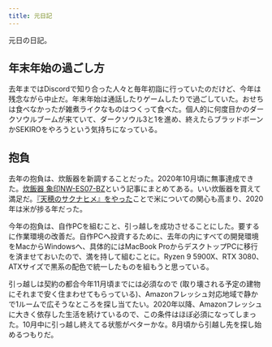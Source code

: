 ```yaml
---
title: 元日記
---
```


元日の日記。

## 年末年始の過ごし方

去年まではDiscordで知り合った人々と毎年初詣に行っていたのだけど、今年は残念ながら中止だ。年末年始は通話したりゲームしたりで過ごしていた。おせちは食べなかったが雑煮ライクなものはつくって食べた。個人的に何度目かのダークソウルブームが来ていて、ダークソウル3と1を進め、終えたらブラッドボーンかSEKIROをやろうという気持ちになっている。

## 抱負

去年の抱負は、炊飯器を新調することだった。2020年10月頃に無事達成できた。[炊飯器 象印NW-ES07-BZ](/articles/2020-11-03-rice-cooker)という記事にまとめてある。いい炊飯器を買えて満足だ。[『天穂のサクナヒメ』をやった](/articles/2020-12-22-sakuna-of-rice-and-ruin)ことで米についての関心も高まり、2020年は米が捗る年だった。

今年の抱負は、自作PCを組むこと、引っ越しを成功させることにした。要するに作業環境の改善だ。自作PCへ投資するために、去年の内にすべての開発環境をMacからWindowsへ、具体的にはMacBook ProからデスクトップPCに移行を済ませておいたので、満を持して組むことに。Ryzen 9 5900X、RTX 3080、ATXサイズで黒系の配色で統一したものを組もうと思っている。

引っ越しは契約の都合今年11月頃までには必須なので (取り壊される予定の建物にそれまで安く住まわせてもらっている)、Amazonフレッシュ対応地域で静かで1ルームで広そうなところを探し当てたい。2020年以降、Amazonフレッシュに大きく依存した生活を続けているので、この条件はほぼ必須になってしまった。10月中に引っ越し終えてる状態がベターかな。8月頃から引越し先を探し始めるつもりだ。
